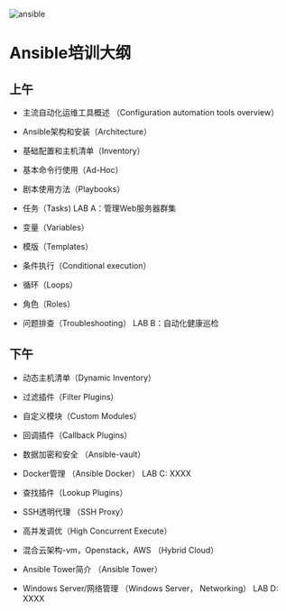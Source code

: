 ![ansible](https://github.com/chonglu2015/ansible/blob/master/BLACKANSIBLWE.png?raw=true)
# Ansible培训大纲
## 上午

* 主流自动化运维工具概述 （Configuration automation tools overview）
* Ansible架构和安装（Architecture）
* 基础配置和主机清单（Inventory）
* 基本命令行使用（Ad-Hoc）
* 剧本使用方法（Playbooks）
* 任务（Tasks)
LAB A：管理Web服务器群集


* 变量（Variables）
* 模版（Templates）
* 条件执行（Conditional execution）
* 循环（Loops）
* 角色（Roles）
* 问题排查（Troubleshooting）
LAB B：自动化健康巡检


## 下午
* 动态主机清单（Dynamic Inventory）
* 过滤插件（Filter Plugins）
* 自定义模块（Custom Modules）
* 回调插件（Callback Plugins）
* 数据加密和安全 （Ansible-vault）
* Docker管理 （Ansible Docker）
LAB C: XXXX

* 查找插件（Lookup Plugins）
* SSH透明代理 （SSH Proxy）
* 高并发调优（High Concurrent Execute）
* 混合云架构-vm，Openstack，AWS （Hybrid Cloud）
* Ansible Tower简介 （Ansible Tower）
* Windows Server/网络管理 （Windows Server， Networking）
LAB D: XXXX
